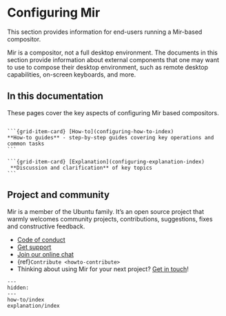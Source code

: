 # Configuring Mir

This section provides information for end-users running a Mir-based compositor.

Mir is a compositor, not a full desktop environment. The documents in
this section provide information about external components that one may
want to use to compose their desktop environment, such as remote desktop
capabilities, on-screen keyboards, and more.

## In this documentation

These pages cover the key aspects of configuring Mir based compositors.

````{grid} 1 1 2 2

```{grid-item-card} [How-to](configuring-how-to-index)
**How-to guides** - step-by-step guides covering key operations and common tasks
```

```{grid-item-card} [Explanation](configuring-explanation-index)
 **Discussion and clarification** of key topics
```
````

## Project and community

Mir is a member of the Ubuntu family. It’s an open source project that warmly welcomes community projects, contributions, suggestions, fixes and constructive feedback.

- [Code of conduct](https://ubuntu.com/community/docs/ethos/code-of-conduct)
- [Get support](https://discourse.ubuntu.com/c/project/mir/15)
- [Join our online chat](https://matrix.to/#/#mir-server:matrix.org)
- {ref}`Contribute <howto-contribute>`
- Thinking about using Mir for your next project? [Get in touch](https://canonical.com/mir)!

```{toctree}
---
hidden:
---
how-to/index
explanation/index
```
